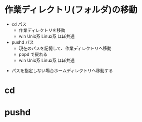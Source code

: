 # 作業ディレクトリ(フォルダ)の移動

- cd パス
  * 作業ディレクトリを移動
  * win Unix系 Linux系 ほぼ共通
- pushd パス
  * 現在のパスを記憶して、作業ディレクトリへ移動
  * popd で戻れる
  * win Unix系 Linux系 ほぼ共通
* パスを指定しない場合ホームディレクトリへ移動する

# cd

# pushd